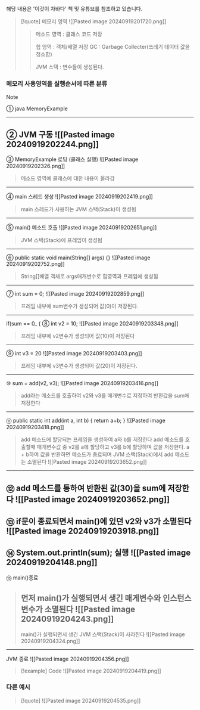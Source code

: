 
해당 내용은 '이것이 자바다' 책 및 유튜브를 참조하고 있습니다.

>[!quote] 메모리 영역
>![[Pasted image 20240919201720.png]]
>> 메소드 영역 : 클래스 코드 저장
>> 
>> 힙 영역 : 객체/배열 저장
>> GC : Garbage Collecter(쓰레기 데이터 값을 청소함)
>> 
>> JVM 스택 : 변수들이 생성된다.


### 메모리 사용영역을 실행순서에 따른 분류
>[!note]
>① java MemoryExample
>
>---
>② JVM 구동
>![[Pasted image 20240919202244.png]]
>---
>③ MemoryExample 로딩 (클래스 실행)
>![[Pasted image 20240919202326.png]]
>>메소드 영역에 클래스에 대한 내용이 올라감
>---
>④ main 스레드 생성
>![[Pasted image 20240919202419.png]]
>> main 스레드가 사용하는 JVM 스택(Stack)이 생성됨
>---
>⑤ main() 메소드 호출
>![[Pasted image 20240919202651.png]]
>> JVM 스택(Stack)에 프레임이 생성됨
>---
>⑥ public static void main(String[] args) {}
>![[Pasted image 20240919202752.png]]
>> String\[\]배열 객체로 args매개변수로 힙영역과 프레임에 생성됨
>---
>⑦ int sum = 0;
>![[Pasted image 20240919202859.png]]
>> 프레임 내부에 sum변수가 생성되어 값(0)이 저장된다.
>---
> if(sum == 0_ { ⑧ int v2 = 10; 
![[Pasted image 20240919203348.png]]
>>프레임 내부에 v2변수가 생성되어 값(10)이 저장된다
>---
>⑨ int v3 = 20
![[Pasted image 20240919203403.png]]
>> 프레임 내부에 v3변수가 생성되어 값(20)이 저장된다.
>---
>⑩ sum = add(v2, v3);
>![[Pasted image 20240919203416.png]]
>> add라는 메소드를 호출하여 v2와 v3를 매개변수로 지정하여 반환값을 sum에 저장한다
>---
>⑪ public static int add(int a, int b) { return a+b; }
>![[Pasted image 20240919203418.png]]
>> add 메소드에 할당되는 프레임을 생성하여 a와 b를 저장한다
>> add 메소드를 호출할때 매개변수값 중 v2를 a에 할당하고 v3를 b에 할당하며 값을 저장한다.
>> a + b하여 값을 반환하면 메소드가 종료되며 JVM 스택(Stack)에서 add 메소드는 소멸된다
>> ![[Pasted image 20240919203652.png]]
>---
>⑫ add 메소드를 통하여 반환된 값(30)을 sum에 저장한다
>![[Pasted image 20240919203652.png]]
>---
>⑬ if문이 종료되면서 main()에 있던 v2와 v3가 소멸된다
>![[Pasted image 20240919203918.png]]
>---
>⑭ System.out.println(sum); 실행
>![[Pasted image 20240919204148.png]]
>---
>⑮ main()종료
>> 먼저 main()가 실행되면서 생긴 매게변수와 인스턴스변수가 소멸된다
>> ![[Pasted image 20240919204243.png]]
>> ---
>> main()가 실행되면서 생긴 JVM 스택(Stack)이 사라진다
>> ![[Pasted image 20240919204324.png]]
>---
>JVM 종료
>![[Pasted image 20240919204356.png]]

>[!example] Code
>![[Pasted image 20240919204419.png]]


### 다른 예시
>[!quote]
>![[Pasted image 20240919204535.png]]


